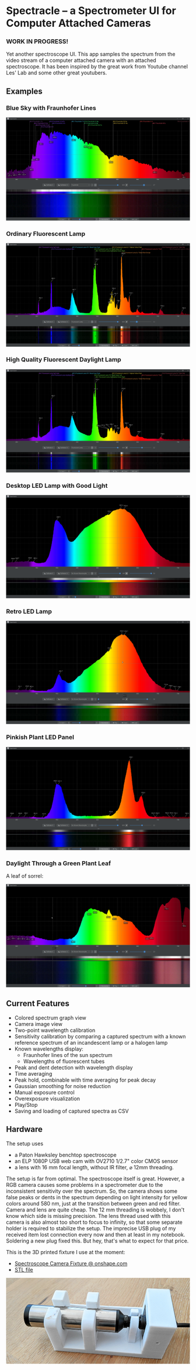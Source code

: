 # Spectracle – a Spectrometer UI for Computer Attached Cameras

### WORK IN PROGRESS!

Yet another spectroscope UI. This app samples the spectrum from the video stream of a computer attached camera with an
attached spectroscope. It has been inspired by the great work from Youtube channel Les' Lab and some other great
youtubers.

## Examples

### Blue Sky with Fraunhofer Lines

![Blue Sky with Fraunhofer Lines](samples/blue_sky_good_calibration.png)

### Ordinary Fluorescent Lamp

![Ordinary Fluorescent Lamp](samples/fluorescent_lamp_good_calibration.png)

### High Quality Fluorescent Daylight Lamp

![High Quality Fluorescent Daylight Lamp](samples/fluorescent_daylight_good_calibration.png)

### Desktop LED Lamp with Good Light

![Desktop LED Lamp with Good Light](samples/led_lamp_good_calibration.png)

### Retro LED Lamp

![Retro LED Lamp](samples/retro_led_good_calibration.png)

### Pinkish Plant LED Panel

![Pinkish Plant LED Panel](samples/plant_light_good_calibration.png)

### Daylight Through a Green Plant Leaf

A leaf of sorrel:

![Daylight Through Green Plant Leaf](samples/daylight_through_green_leaf.png)

## Current Features

* Colored spectrum graph view
* Camera image view
* Two-point wavelength calibration
* Sensitivity calibration by comparing a captured spectrum with a known reference spectrum of an incandescent lamp or a
  halogen lamp
* Known wavelengths display:
    * Fraunhofer lines of the sun spectrum
    * Wavelengths of fluorescent tubes
* Peak and dent detection with wavelength display
* Time averaging
* Peak hold, combinable with time averaging for peak decay
* Gaussian smoothing for noise reduction
* Manual exposure control
* Overexposure visualization
* Play/Stop
* Saving and loading of captured spectra as CSV

## Hardware

The setup uses

* a Paton Hawksley benchtop spectroscope
* an ELP 1080P USB web cam with OV2710 1/2.7" color CMOS sensor
* a lens with 16 mm focal length, without IR filter, ⌀ 12mm threading.

The setup is far from optimal. The spectroscope itself is great. However, a RGB camera causes some problems in a
spectrometer due to the inconsistent sensitivity over the spectrum. So, the camera shows some false peaks or dents in
the spectrum depending on light intensity for yellow colors around 580 nm, just at the transition between green and red
filter. Camera and lens are quite cheap. The 12 mm threading is wobbely, I don't know which side is missing precision.
The lens thread used with this camera is also almost too short to focus to infinity, so that some separate holder is
required to stabilize the setup. The imprecise USB plug of my received item lost connection every now and then at least
in my notebook. Soldering a new plug fixed this. But hey, that's what to expect for that price.

This is the 3D printed fixture I use at the moment:

* [Spectroscope Camera Fixture @ onshape.com](https://cad.onshape.com/documents/067b9cbbfe91eaae340bbdb7/w/bf45124c7a9fedfbfbcc2b60/e/39af0ef3fc2ecf463972dfda)
* [STL file](hardware/fixture-v4.stl)

![Spectroscope Camera Fixture Photo](hardware/fixture-photo.jpg)
